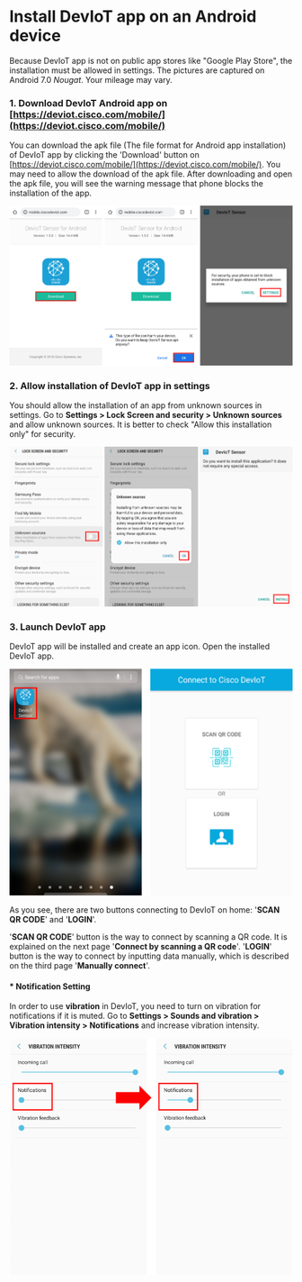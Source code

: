 # Install DevIoT app on an Android device

Because DevIoT app is not on public app stores like "Google Play Store", the installation must be allowed in settings. The pictures are captured on Android 7.0 *Nougat*. Your mileage may vary.

### 1. Download DevIoT Android app on [https://deviot.cisco.com/mobile/](https://deviot.cisco.com/mobile/)

You can download the apk file (The file format for Android app installation) of DevIoT app by clicking the 'Download' button on [https://deviot.cisco.com/mobile/](https://deviot.cisco.com/mobile/). You may need to allow the download of the apk file. After downloading and open the apk file, you will see the warning message that phone blocks the installation of the app.

![Figure](assets/images/3-1-download.png)

### 2. Allow installation of DevIoT app in settings

You should allow the installation of an app from unknown sources in settings. Go to **Settings > Lock Screen and security > Unknown sources** and allow unknown sources. It is better to check "Allow this installation only" for security.

![Figure](assets/images/3-2-install.png)

### 3. Launch DevIoT app

DevIoT app will be installed and create an app icon. Open the installed DevIoT app.

![Figure](assets/images/3-3-home.png)

As you see, there are two buttons connecting to DevIoT on home: '**SCAN QR CODE**' and '**LOGIN**'.

'**SCAN QR CODE**' button is the way to connect by scanning a QR code. It is explained on the next page '**Connect by scanning a QR code**'. '**LOGIN**' button is the way to connect by inputting data manually, which is described on the third page '**Manually connect**'.

#### * Notification Setting
In order to use **vibration** in DevIoT, you need to turn on vibration for notifications if it is muted. Go to **Settings > Sounds and vibration > Vibration intensity > Notifications** and increase vibration intensity.

![Figure](assets/images/3-4-setting.png)
